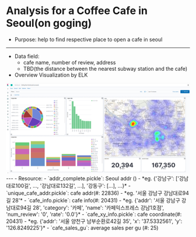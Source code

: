 # Analysis for a Coffee Cafe in Seoul(on goging)
- Purpose: help to find respective place to open a cafe in seoul
---
- Data field: 
	- cafe name, number of review, address 
	- TBD(the distance between the nearest subway station and the cafe)
- Overview Visualization by ELK
<img src="kibana.png">
---
- Resource:
	- `addr_complete.pickle`: Seoul addr ()
		- *eg. {'강남구': ['강남대로100길', ..., '강남대로132길', ...], '강동구': [...], ...}*
	- `unique_cafe_addr.pickle`: cafe addr(#: 22836) 
		- *eg. '서울 강남구 강남대로94길 28'*
	- `cafe_info.pickle`: cafe info(#: 20431)
		- *eg. {'addr': '서울 강남구 강남대로94길 28', 'category': '카페', 'name': '카페익스프레스 강남1호점', 'num_review': '0', 'rate': '0.0'}*
	- `cafe_xy_info.pickle`: cafe coordinate(#: 20431)
		- *eg. {'addr': '서울 양천구 남부순환로42길 35', 'x': '37.5332561', 'y': '126.8249225'}*
	- `cafe_sales_gu`: average sales per gu (#: 25)
